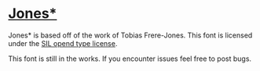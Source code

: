 [Jones*](http://indestructible-type.github.io/Jones.html)
========

Jones* is based off of the work of Tobias Frere-Jones. This font is licensed under the [SIL opend type license](http://scripts.sil.org/cms/scripts/page.php?site_id=nrsi&id=OFL).

This font is still in the works. If you encounter issues feel free to post bugs.
